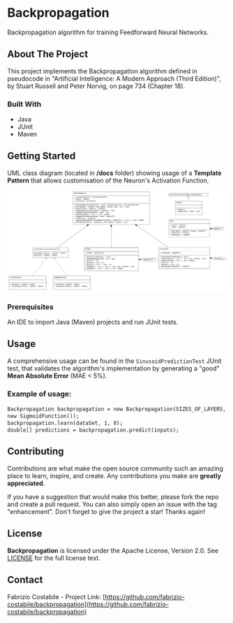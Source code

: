 # Backpropagation
Backpropagation algorithm for training Feedforward Neural Networks.

<!-- ABOUT THE PROJECT -->
## About The Project

This project implements the Backpropagation algorithm defined in pseudocode in "Artificial Intelligence: A Modern Approach (Third Edition)", by Stuart Russell and Peter Norvig, on page 734 (Chapter 18).
<br>

### Built With

* Java
* JUnit
* Maven

<!-- GETTING STARTED -->
## Getting Started

UML class diagram (located in **/docs** folder) showing usage of a **Template Pattern** that allows customisation of the Neuron's Activation Function.

![Backpropagation - UML Class Diagram](https://raw.githubusercontent.com/fabrizio-costabile/Backpropagation/main/docs/uml-class-diagram.png) 

### Prerequisites

An IDE to import Java (Maven) projects and run JUnit tests.

<!-- USAGE EXAMPLES -->
## Usage

A comprehensive usage can be found in the <code>SinusoidPredictionTest</code> JUnit test, 
that validates the algorithm's implementation by generating a "good" **Mean Absolute Error** (MAE < 5%).

### Example of usage:
```
Backpropagation backpropagation = new Backpropagation(SIZES_OF_LAYERS, new SigmoidFunction());
backpropagation.learn(dataSet, 1, 0);
double[] predictions = backpropagation.predict(inputs);
```

<!-- CONTRIBUTING -->
## Contributing

Contributions are what make the open source community such an amazing place to learn, inspire, and create. Any contributions you make are **greatly appreciated**.

If you have a suggestion that would make this better, please fork the repo and create a pull request. You can also simply open an issue with the tag "enhancement".
Don't forget to give the project a star! Thanks again!

<!-- LICENSE -->
## License

**Backpropagation** is licensed under the Apache License, Version 2.0. See <a href="https://github.com/fabrizio-costabile/backpropagation/blob/master/LICENSE">LICENSE</a> for the full license text.

<!-- CONTACT -->
## Contact

Fabrizio Costabile - Project Link: [https://github.com/fabrizio-costabile/backpropagation](https://github.com/fabrizio-costabile/backpropagation)

